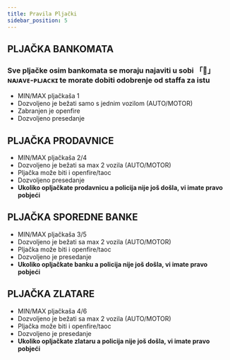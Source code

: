 ```yaml
---
title: Pravila Pljački
sidebar_position: 5
---
```


## PLJAČKA BANKOMATA

### Sve pljačke osim bankomata se moraju najaviti u sobi 「📃」ɴᴀᴊᴀᴠᴇ-ᴘʟᴊᴀᴄᴋɪ te morate dobiti odobrenje od staffa za istu

- MIN/MAX pljačkaša 1
- Dozvoljeno je bežati samo s jednim vozilom (AUTO/MOTOR)
- Zabranjen je openfire
- Dozvoljeno presedanje

## PLJAČKA PRODAVNICE

- MIN/MAX pljačkaša 2/4
- Dozvoljeno je bežati sa max 2 vozila (AUTO/MOTOR)
- Pljačka može biti i openfire/taoc
- Dozvoljeno presedanje
- **Ukoliko opljačkate prodavnicu a policija nije još došla, vi imate pravo pobjeći**

## PLJAČKA SPOREDNE BANKE
- MIN/MAX pljačkaša 3/5
- Dozvoljeno je bežati sa max 2 vozila (AUTO/MOTOR)
- Pljačka može biti i openfire/taoc
- Dozvoljeno je presedanje
- **Ukoliko opljačkate banku a policija nije još došla, vi imate pravo pobjeći**
 
## PLJAČKA ZLATARE

- MIN/MAX pljačkaša 4/6
- Dozvoljeno je bežati sa max 2 vozila (AUTO/MOTOR)
- Pljačka može biti i openfire/taoc
- Dozvoljeno je presedanje
- **Ukoliko opljačkate zlataru a policija nije još došla, vi imate pravo pobjeći**